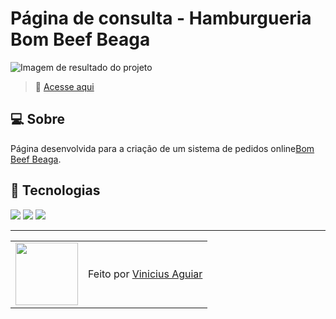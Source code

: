 # Página de consulta - Hamburgueria Bom Beef Beaga

![Imagem de resultado do projeto](/assets/images/site.gif)
<br>

> 🚀 <a href="https://bom-beef-bh.vercel.app/" target="_blank">Acesse aqui</a>

## 💻 Sobre

Página desenvolvida para a criação de um sistema de pedidos online<a href="https://www.instagram.com/bombeefbeaga/" target="_blank">Bom Beef Beaga</a>.

## 🧠 Tecnologias

<div>
    <img src="https://img.shields.io/badge/HTML5-E34F26?style=for-the-badge&logo=html5&logoColor=white" />
    <img src="https://img.shields.io/badge/CSS3-1572B6?style=for-the-badge&logo=css3&logoColor=white" />
    <img src="https://img.shields.io/badge/JavaScript-F7DF1E?style=for-the-badge&logo=javascript&logoColor=black" />
</div>

---

<table>
  <tr>
    <td>
      <img src="https://github.com/vinimax001.png" width="100px" />
    </td>
    <td>
      Feito por <a href="https://github.com/vinimax001">Vinicius Aguiar</a>
    </td>
  </tr>
</table>
